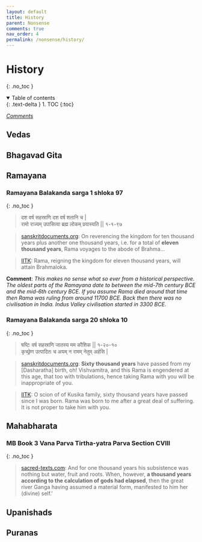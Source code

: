 ```yaml
---
layout: default
title: History
parent: Nonsense
comments: true
nav_order: 4
permalink: /nonsense/history/
---
```

# History
{: .no_toc }
<details open markdown="block">
  <summary>
    Table of contents
  </summary>
  {: .text-delta }
1. TOC
{:toc}
</details>

[*Comments*]({{site.url}}{{page.url}}#comments)

## Vedas

## Bhagavad Gita

## Ramayana
### Ramayana Balakanda sarga 1 shloka 97
{: .no_toc }
>दश वर्ष सहस्राणि दश वर्ष शतानि च \|<br>
रामो राज्यम् उपासित्वा ब्रह्म लोकम् प्रयास्यति \|\| १-१-९७

><a href="https://sanskritdocuments.org/sites/valmikiramayan/baala/sarga1/balasans1.htm#Verse97" target="_blank">sanskritdocuments.org</a>: On reverencing the kingdom for ten thousand years plus another one thousand years, i.e. for a total of **eleven thousand years**, Rama voyages to the abode of Brahma...

><a href="https://www.valmiki.iitk.ac.in/sloka?field_kanda_tid=1&language=dv&field_sarga_value=1" target="_blank">IITK</a>: Rama, reigning the kingdom for eleven thousand years, will attain Brahmaloka.

**Comment**: *This makes no sense what so ever from a historical perspective. The oldest parts of the Ramayana date to between the mid-7th century BCE and the mid-6th century BCE. If you assume Rama died around that time then Rama was ruling from around 11700 BCE. Back then there was no civilisation in India. Indus Valley civilisation started in 3300 BCE.*

### Ramayana Balakanda sarga 20 shloka 10
{: .no_toc }
>षष्टिः वर्ष सहस्राणि जातस्य मम कौशिक \|\| १-२०-१०<br>
कृच्छ्रेण उत्पादितः च अयम् न रामम् नेतुम् अर्हसि \|

><a href="https://sanskritdocuments.org/sites/valmikiramayan/baala/sarga20/balasans20.htm#Verse10" target="_blank">sanskritdocuments.org</a>: **Sixty thousand years** have passed from my [Dasharatha] birth, oh! Vishvamitra, and this Rama is engendered at this age, that too with tribulations, hence taking Rama with you will be inappropriate of you.

><a href="https://www.valmiki.iitk.ac.in/sloka?field_kanda_tid=1&language=dv&field_sarga_value=20" target="_blank">IITK</a>: O scion of of Kusika family, sixty thousand years have passed since I was born. Rama was born to me after a great deal of suffering. It is not proper to take him with you.

## Mahabharata

### MB Book 3 Vana Parva Tirtha-yatra Parva Section CVIII
{: .no_toc }

><a href="https://www.sacred-texts.com/hin/m03/m03108.htm" target="_blank">sacred-texts.com</a>: And for one thousand years his subsistence was nothing but water, fruit and roots. When, however, **a thousand years according to the calculation of gods had elapsed**, then the great river Ganga having assumed a material form, manifested to him her (divine) self.'

## Upanishads

## Puranas